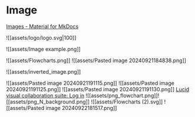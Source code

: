 # Image

[Images - Material for MkDocs](https://squidfunk.github.io/mkdocs-material/reference/images/)

![[assets/logo/logo.svg|100]]

![[assets/Image example.png]]

![[assets/Flowcharts.png]]
![[assets/Pasted image 20240921184838.png]]

![[assets/inverted_image.png]]

![[assets/Pasted image 20240921191115.png]]
![[assets/Pasted image 20240921191125.png]]
![[assets/Pasted image 20240921191130.png]]
[Lucid visual collaboration suite: Log in](https://lucid.app/lucidchart/73bfa5e1-121f-469c-bf7e-5cf305d6840f/edit?invitationId=inv_7fe79df0-24fb-4aaa-9380-1b1b7275c423&page=0_0#)
![[assets/png_flowchart.png]]![[assets/png_N_background.png]]
![[assets/Flowcharts (2).svg]]
![[assets/Pasted image 20240922181517.png]]